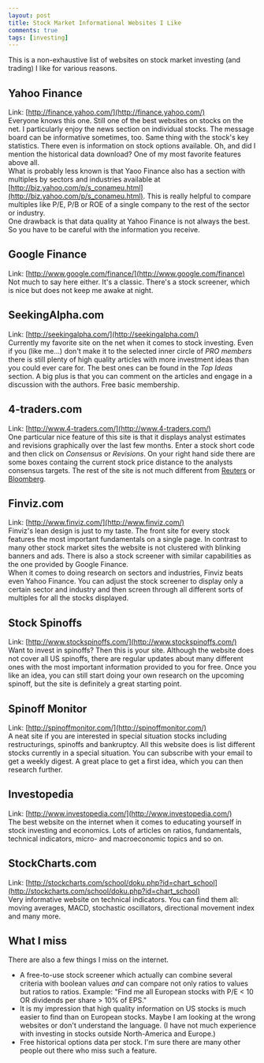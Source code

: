 ```yaml
---
layout: post
title: Stock Market Informational Websites I Like
comments: true
tags: [investing]
---
```


This is a non-exhaustive list of websites on stock market investing (and trading) I like for various reasons.<span class="more"></span>

## Yahoo Finance
Link: [http://finance.yahoo.com/](http://finance.yahoo.com/)  
Everyone knows this one. Still one of the best websites on stocks on the net. I particularly enjoy the news section on individual stocks. The message board can be informative sometimes, too. Same thing with the stock's key statistics. There even is information on stock options available. Oh, and did I mention the historical data download? One of my most favorite features above all.  
What is probably less known is that Yaoo Finance also has a section with multiples by sectors and industries available at [http://biz.yahoo.com/p/s_conameu.html](http://biz.yahoo.com/p/s_conameu.html). This is really helpful to compare multiples like P/E, P/B or ROE of a single company to the rest of the sector or industry.  
One drawback is that data quality at Yahoo Finance is not always the best. So you have to be careful with the information you receive.

## Google Finance
Link: [http://www.google.com/finance/](http://www.google.com/finance)  
Not much to say here either. It's a classic. There's a stock screener, which is nice but does not keep me awake at night.

## SeekingAlpha.com
Link: [http://seekingalpha.com/](http://seekingalpha.com/)  
Currently my favorite site on the net when it comes to stock investing. Even if you (like me...) don't make it to the selected inner circle of _PRO members_ there is still plenty of high quality articles with more investment ideas than you could ever care for. The best ones can be found in the _Top Ideas_ section. A big plus is that you can comment on the articles and engage in a discussion with the authors. Free basic membership.

## 4-traders.com
Link: [http://www.4-traders.com/](http://www.4-traders.com/)  
One particular nice feature of this site is that it displays analyst estimates and revisions graphically over the last few months. Enter a stock short code and then click on _Consensus_ or _Revisions_. On your right hand side there are some boxes containg the current stock price distance to the analysts consensus targets. The rest of the site is not much different from [Reuters](http://www.reuters.com/) or [Bloomberg](http://www.bloomberg.com/).

## Finviz.com
Link: [http://www.finviz.com/](http://www.finviz.com/)  
Finviz's lean design is just to my taste. The front site for every stock features the most important fundamentals on a single page. In contrast to many other stock market sites the website is not clustered with blinking banners and ads. There is also a stock screener with similar capabilities as the one provided by Google Finance.  
When it comes to doing research on sectors and industries, Finviz beats even Yahoo Finance. You can adjust the stock screener to display only a certain sector and industry and then screen through all different sorts of multiples for all the stocks displayed.

## Stock Spinoffs
Link: [http://www.stockspinoffs.com/](http://www.stockspinoffs.com/)  
Want to invest in spinoffs? Then this is your site. Although the website does not cover all US spinoffs, there are regular updates about many different ones with the most important information provided to you for free. Once you like an idea, you can still start doing your own research on the upcoming spinoff, but the site is definitely a great starting point.

## Spinoff Monitor
Link: [http://spinoffmonitor.com/](http://spinoffmonitor.com/)  
A neat site if you are interested in special situation stocks including restructurings, spinoffs and bankruptcy. All this website does is list different stocks currently in a special situation. You can subscribe with your email to get a weekly digest. A great place to get a first idea, which you can then research further.

## Investopedia
Link: [http://www.investopedia.com/](http://www.investopedia.com/)  
The best website on the internet when it comes to educating yourself in stock investing and economics. Lots of articles on ratios, fundamentals, technical indicators, micro- and macroeconomic topics and so on.

## StockCharts.com
Link: [http://stockcharts.com/school/doku.php?id=chart_school](http://stockcharts.com/school/doku.php?id=chart_school)  
Very informative website on technical indicators. You can find them all: moving averages, MACD, stochastic oscillators, directional movement index and many more.

## What I miss
There are also a few things I miss on the internet.

* A free-to-use stock screener which actually can combine several criteria with boolean values _and_ can compare not only ratios to values but ratios to ratios. Example: "Find me all European stocks with P/E < 10 OR dividends per share > 10% of EPS."
* It is my impression that high quality information on US stocks is much easier to find than on European stocks. Maybe I am looking at the wrong websites or don't understand the language. (I have not much experience with investing in stocks outside North-America and Europe.)
* Free historical options data per stock. I'm sure there are many other people out there who miss such a feature.